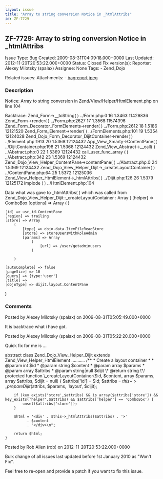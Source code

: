```yaml
---
layout: issue
title: "Array to string conversion Notice in _htmlAttribs"
id: ZF-7729
---
```


ZF-7729: Array to string conversion Notice in \_htmlAttribs
-----------------------------------------------------------

 Issue Type: Bug Created: 2009-08-31T04:09:18.000+0000 Last Updated: 2012-11-20T20:53:22.000+0000 Status: Closed Fix version(s): 
 Reporter:  Alexey Milotsky (spalax)  Assignee:  None  Tags: - Zend\_Dojo
 
 Related issues: 
 Attachments: - [bagreport.jpeg](/issues/secure/attachment/12175/bagreport.jpeg)
 
### Description

Notice: Array to string conversion in Zend/View/Helper/HtmlElement.php on line 104

Backtrace: Zend\_Form->\_\_toString( ) ../Form.php:0 16 1.3463 11429836 Zend\_Form->render( ) ../Form.php:2627 17 1.3568 11574396 Zend\_Form\_Decorator\_FormElements->render( ) ../Form.php:2612 18 1.5186 12121520 Zend\_Form\_Element->render( ) ../FormElements.php:101 19 1.5354 12124028 Zend\_Dojo\_Form\_Decorator\_DijitContainer->render( ) ../Element.php:1913 20 1.5368 12124432 App\_View\_Smarty->ContentPane( ) ../DijitContainer.php:198 21 1.5368 12124432 Zend\_View\_Abstract->\_\_call( ) ../Abstract.php:0 22 1.5369 12124432 call\_user\_func\_array ( ) ../Abstract.php:342 23 1.5369 12124432 Zend\_Dojo\_View\_Helper\_ContentPane->contentPane( ) ../Abstract.php:0 24 1.5369 12124432 Zend\_Dojo\_View\_Helper\_Dijit->\_createLayoutContainer( ) ../ContentPane.php:64 25 1.5372 12125036 Zend\_View\_Helper\_HtmlElement->\_htmlAttribs( ) ../Dijit.php:126 26 1.5379 12125172 implode ( ) ../HtmlElement.php:104

Data what was gave to \_htmlAttribs( ) which was called from Zend\_Dojo\_View\_Helper\_Dijit::\_createLayoutContainer : Array ( [helper] => ComboBox [options] => Array ( )

 
    [id] => usr_id-ContentPane
    [region] => trailing
    [store] => Array
        (
            [type] => dojo.data.ItemFileReadStore
            [store] => storeUsersWithRoleAdmin
            [params] => Array
                (
                    [url] => /user/getadminusers
                )
    
        )
    
    [autoComplete] => false
    [pageSize] => 10
    [query] => {type:'user'}
    [title] => 
    [dojoType] => dijit.layout.ContentPane


)

 

 

### Comments

Posted by Alexey Milotsky (spalax) on 2009-08-31T05:05:49.000+0000

It is backtrace what i have got.

 

 

Posted by Alexey Milotsky (spalax) on 2009-08-31T05:22:20.000+0000

Quick fix for me is ...

abstract class Zend\_Dojo\_View\_Helper\_Dijit extends Zend\_View\_Helper\_HtmlElement ........... /\*\* \* Create a layout container \* \* @param int $id \* @param string $content \* @param array $params \* @param array $attribs \* @param string|null $dijit \* @return string \*/ protected function \_createLayoutContainer($id, $content, array $params, array $attribs, $dijit = null) { $attribs['id'] = $id; $attribs = $this->\_prepareDijit($attribs, $params, 'layout', $dijit);

 
        if (key_exists('store',$attribs) && is_array($attribs['store']) && key_exists('helper',$attribs) && $attribs['helper'] == 'ComboBox') {
            unset($attribs['store']);
        }
    
        $html = '<div' . $this->_htmlAttribs($attribs) . '>'
              . $content
              . "</div>\n";
    
        return $html;
    }


 

 

Posted by Rob Allen (rob) on 2012-11-20T20:53:22.000+0000

Bulk change of all issues last updated before 1st January 2010 as "Won't Fix".

Feel free to re-open and provide a patch if you want to fix this issue.

 

 